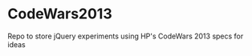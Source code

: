CodeWars2013
============

Repo to store jQuery experiments using HP's CodeWars 2013 specs for ideas